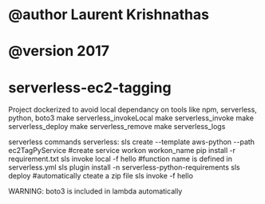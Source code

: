# @author Laurent Krishnathas
# @version 2017


# serverless-ec2-tagging
    
Project dockerized to avoid local dependancy on tools like npm, serverless, python, boto3
    make serverless_invokeLocal
    make serverless_invoke
    make serverless_deploy
    make serverless_remove
    make serverless_logs

    
serverless commands
serverless:
    sls create --template aws-python --path ec2TagPyService     #create service
    workon workon_name
    pip install -r requirement.txt
    sls invoke local -f hello                                   #function name is defined in serverless.yml
    sls plugin install -n serverless-python-requirements
    sls deploy                                                  #automatically cteate a zip file
    sls invoke -f hello
        
    
    
WARNING: boto3 is included in lambda automatically    


